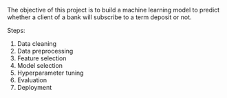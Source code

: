 The objective of this project is to build a machine learning model to predict
whether a client of a bank will subscribe to a term deposit or not.

Steps:
1. Data cleaning
2. Data preprocessing
3. Feature selection
4. Model selection
5. Hyperparameter tuning 
6. Evaluation
7. Deployment


